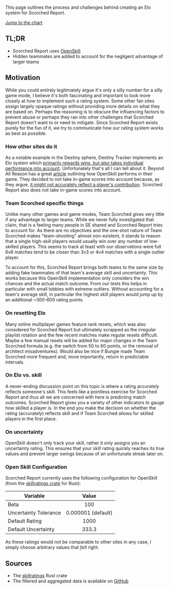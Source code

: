 ---
---

This page outlines the process and challenges behind creating an Elo system for Scorched Report.

[Jump to the chart](#science-graph-1)

## TL;DR

- Scorched Report uses [OpenSkill](https://jmlr.org/papers/v12/weng11a.html)
- Hidden teammates are added to account for the negligent advantage of larger teams

## Motivation

While you could entirely legitimately argue it's only a silly number for a silly game mode, I believe it's both fascinating and important to look more closely at how to implement such a rating system. Some other fan sites assign largely opaque ratings without providing more details on what they are based on. Perhaps the reasoning is to obscure the influencing factors to prevent abuse or perhaps they ran into other challenges that Scorched Report doesn't want to or need to mitigate. Since Scorched Report exists purely for the fun of it, we try to communicate how our rating system works as best as possible.

### How other sites do it

As a notable example in the Destiny sphere, Destiny Tracker implements an Elo system which [primarily rewards wins, but also takes individual performance into account](https://destinytracker.com/destiny-2/articles/48ae2-destiny-tracker-elo). Unfortunately that's all I can tell about it.
Beyond All Reason has a great [article](https://www.beyondallreason.info/guide/rating-and-lobby-balance) outlining how OpenSkill performs in their game. They decided to not take in-game scores into account because, as they argue, [it might not accurately reflect a player's contribution](https://www.beyondallreason.info/guide/rating-and-lobby-balance#why-cant-we-rate-based-on-in-game-scores). Scorched Report also does not take in-game scores into account.

### Team Scorched specific things

Unlike many other games and game modes, Team Scorched gives very little if any advantage to larger teams. While we never fully investigated that claim, that is a feeling many people in SE shared and Scorched Report tries to account for. As there are no objectives and the one-shot nature of Team Scorched makes "team-shooting" almost non-existent, it stands to reason that a single high-skill players would usually win over any number of low-skilled players. This seems to track at least with our observations were full 6v6 matches tend to be closer than 3v3 or 4v4 matches with a single outlier player.

To account for this, Scorched Report brings both teams to the same size by adding fake teammates of that team's average skill and uncertainty. This works because this OpenSkill implementation only considers the win chances and the actual match outcome. From our tests this helps in particular with small lobbies with extreme outliers. Without accounting for a team's average skill, in particular the highest skill players would jump up by an additional ~300-600 rating points.

### On resetting Elo

Many online multiplayer games feature rank resets, which was also considered for Scorched Report but ultimately scrapped as the irregular playlist rotation and the few recent matches make regular resets difficult. Maybe a few manual resets will be added for major changes in the Team Scorched formula (e.g. the switch from 50 to 60 points, or the removal of architect misadventures). Would also be nice if Bungie made Team Scorched more frequent and, more importantly, return in predictable intervals.

### On Elo vs. skill

A never-ending discussion point on this topic is where a rating accurately reflects someone's skill. This feels like a pointless exercise for Scorched Report and thus all we are concerned with here is predicting match outcomes. Scorched Report gives you a variety of other indicators to gauge how skilled a player is. In the end you make the decision on whether the rating (accurately) reflects skill and if Team Scorched allows for skilled players in the first place.

### On uncertainty

OpenSkill doesn't only track your skill, rather it only assigns you an uncertainty rating. This ensures that your skill rating quickly reaches its true values and prevent larger swings because of an unfortunate streak later on.

### Open Skill Configuration

Scorched Report currently uses the following configuration for OpenSkill (from the [skillratings crate](https://docs.rs/skillratings/latest/skillratings/) for Rust):

| Variable   |      Value      |
|----------|:-------------:|
| Beta |  100 |
| Uncertainty Tolerance |    0.000001 (default)   |
| Default Rating | 1000 |
| Default Uncertainty | 333.3 |

As these ratings would not be comparable to other sites in any case, I simply choose arbitrary values that *felt* right.

## Sources

- The [skillratings](https://docs.rs/skillratings/latest/skillratings/) Rust crate
- The filtered and aggregated data is available on [GitHub](https://github.com/uniQIndividual/scorched.report/tree/main/public/data/science)

